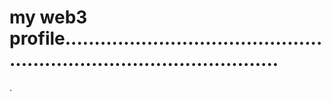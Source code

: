 # my web3 profile..........................................................................................
.
